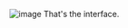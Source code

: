 ![image](https://github.com/user-attachments/assets/26d542a6-9ac8-4347-8551-85193c34f7d4)    That's the interface.
                                                                                                                                               
